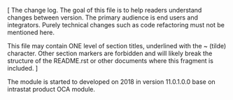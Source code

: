 [ The change log. The goal of this file is to help readers
  understand changes between version. The primary audience is
  end users and integrators. Purely technical changes such as
  code refactoring must not be mentioned here. 
  
  This file may contain ONE level of section titles, underlined
  with the ~ (tilde) character. Other section markers are 
  forbidden and will likely break the structure of the README.rst
  or other documents where this fragment is included. ]

The module is started to developed on 2018 in version 11.0.1.0.0 base on intrastat product OCA module.
